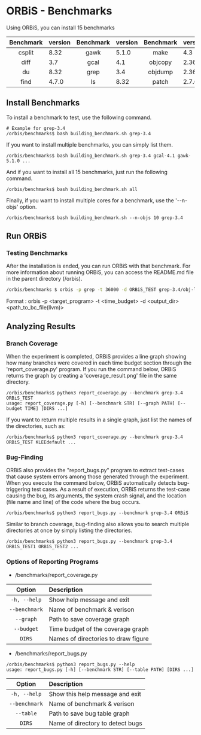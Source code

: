 # ORBiS - Benchmarks

Using ORBiS, you can install 15 benchmarks

| Benchmark | version | Benchmark | version | Benchmark | version | Benchmark | version |
|:------:|:------------|:------:|:------------|:------:|:------------|:------:|:------------|
| csplit    | 8.32  | gawk      | 5.1.0  | make      | 4.3   | ptx     | 8.32   |
| diff      | 3.7   | gcal      | 4.1    | objcopy   | 2.36  | sqlite  | 3.33.0 |
| du        | 8.32  | grep      | 3.4    | objdump   | 2.36  | xorriso | 1.5.2  |
| find      | 4.7.0 | ls        | 8.32   | patch     | 2.7.6 |
 

## Install Benchmarks
To install a benchmark to test, use the following command.
```
# Example for grep-3.4
/orbis/benchmarks$ bash building_benchmark.sh grep-3.4
```

If you want to install multiple benchmarks, you can simply list them.
```
/orbis/benchmarks$ bash building_benchmark.sh grep-3.4 gcal-4.1 gawk-5.1.0 ...
```

And if you want to install all 15 benchmarks, just run the following command.
```
/orbis/benchmarks$ bash building_benchmark.sh all
```

Finally, if you want to install multiple cores for a benchmark, use the '--n-objs' option.
```
/orbis/benchmarks$ bash building_benchmark.sh --n-objs 10 grep-3.4
```

## Run ORBiS
### Testing Benchmarks
After the installation is ended, you can run ORBiS with that benchmark. For more information about running ORBiS, you can access the README.md file in the parent directory (/orbis).

```bash
/orbis/benchmarks $ orbis -p grep -t 36000 -d ORBiS_TEST grep-3.4/obj-llvm/src/grep.bc grep-3.4/obj-gcov/src/grep
```
Format : orbis -p <target_program> -t <time_budget> -d <output_dir> <path_to_bc_file(llvm)>


## Analyzing Results
### Branch Coverage
When the experiment is completed, ORBiS provides a line graph showing how many branches were covered in each time budget section through the 'report_coverage.py' program. If you run the command below, ORBiS returns the graph by creating a 'coverage_result.png' file in the same directory.
```
/orbis/benchmarks$ python3 report_coverage.py --benchmark grep-3.4 ORBiS_TEST
usage: report_coverage.py [-h] [--benchmark STR] [--graph PATH] [--budget TIME] [DIRS ...]
```

If you want to return multiple results in a single graph, just list the names of the directories, such as:
```
/orbis/benchmarks$ python3 report_coverage.py --benchmark grep-3.4 ORBiS_TEST KLEEdefault ...
```

### Bug-Finding
ORBiS also provides the "report_bugs.py" program to extract test-cases that cause system errors among those generated through the experiment. When you execute the command below, ORBiS automatically detects bug-triggering test cases. As a result of execution, ORBiS returns the test-case causing the bug, its arguments, the system crash signal, and the location (file name and line) of the code where the bug occurs.
```
/orbis/benchmarks$ python3 report_bugs.py --benchmark grep-3.4 ORBiS
```

Similar to branch coverage, bug-finding also allows you to search multiple directories at once by simply listing the directories.

```
/orbis/benchmarks$ python3 report_bugs.py --benchmark grep-3.4 ORBiS_TEST1 ORBiS_TEST2 ...
```


### Options of Reporting Programs
+ /benchmarks/report_coverage.py

| Option | Description |
|:------:|:------------|
| `-h, --help`  | Show help message and exit |
| `--benchmark` | Name of benchmark & verison |
| `--graph`     | Path to save coverage graph |
| `--budget`    | Time budget of the coverage graph |
| `DIRS`        | Names of directories to draw figure |

+ /benchmarks/report_bugs.py
```
/orbis/benchmarks$ python3 report_bugs.py --help
usage: report_bugs.py [-h] [--benchmark STR] [--table PATH] [DIRS ...]
```
| Option | Description |
|:------:|:------------|
| `-h, --help`  | Show this help message and exit |
| `--benchmark` | Name of benchmark & verison |
| `--table`     | Path to save bug table graph |
| `DIRS`        | Name of directory to detect bugs |
